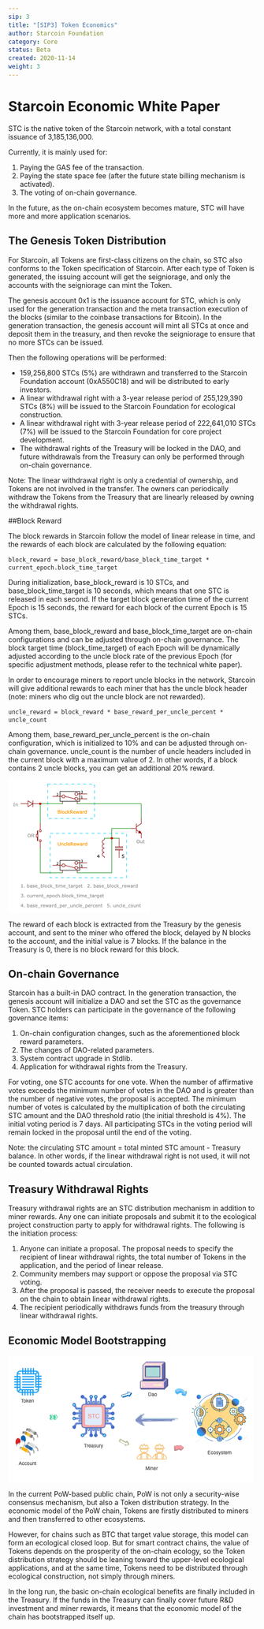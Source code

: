 ```yaml
---
sip: 3
title: "[SIP3] Token Economics"
author: Starcoin Foundation
category: Core
status: Beta
created: 2020-11-14
weight: 3
---
```


# Starcoin Economic White Paper

STC is the native token of the Starcoin network, with a total constant issuance of 3,185,136,000.

Currently, it is mainly used for:

1. Paying the GAS fee of the transaction.
2. Paying the state space fee (after the future state billing mechanism is activated).
3. The voting of on-chain governance.

In the future, as the on-chain ecosystem becomes mature, STC will have more and more application scenarios.

## The Genesis Token Distribution

For Starcoin, all Tokens are first-class citizens on the chain, so STC also conforms to the Token specification of Starcoin. After each type of Token is generated, the issuing account will get the seigniorage, and only the accounts with the seigniorage can mint the Token.

The genesis account 0x1 is the issuance account for STC, which is only used for the generation transaction and the meta transaction execution of the blocks (similar to the coinbase transactions for Bitcoin). In the generation transaction, the genesis account will mint all STCs at once and deposit them in the treasury, and then revoke the seigniorage to ensure that no more STCs can be issued.

Then the following operations will be performed:

* 159,256,800 STCs (5%) are withdrawn and transferred to the Starcoin Foundation account (0xA550C18) and will be distributed to early investors.
* A linear withdrawal right with a 3-year release period of 255,129,390 STCs (8%) will be issued to the Starcoin Foundation for ecological construction.
* A linear withdrawal right with 3-year release period of 222,641,010 STCs (7%) will be issued to the Starcoin Foundation for core project development.
* The withdrawal rights of the Treasury will be locked in the DAO, and future withdrawals from the Treasury can only be performed through on-chain governance.

Note: The linear withdrawal right is only a credential of ownership, and Tokens are not involved in the transfer. The owners can periodically withdraw the Tokens from the Treasury that are linearly released by owning the withdrawal rights.

##Block Reward

The block rewards in Starcoin follow the model of linear release in time, and the rewards of each block are calculated by the following equation:

```
block_reward = base_block_reward/base_block_time_target * current_epoch.block_time_target
```

During initialization, base_block_reward is 10 STCs, and base_block_time_target is 10 seconds, which means that one STC is released in each second. If the target block generation time of the current Epoch is 15 seconds, the reward for each block of the current Epoch is 15 STCs.

Among them, base_block_reward and base_block_time_target are on-chain configurations and can be adjusted through on-chain governance. The block target time (block_time_target) of each Epoch will be dynamically adjusted according to the uncle block rate of the previous Epoch (for specific adjustment methods, please refer to the technical white paper).

In order to encourage miners to report uncle blocks in the network, Starcoin will give additional rewards to each miner that has the uncle block header (note: miners who dig out the uncle block are not rewarded).

```
uncle_reward = block_reward * base_reward_per_uncle_percent * uncle_count
```

Among them, base_reward_per_uncle_percent is the on-chain configuration, which is initialized to 10% and can be adjusted through on-chain governance. uncle_count is the number of uncle headers included in the current block with a maximum value of 2. In other words, if a block contains 2 uncle blocks, you can get an additional 20% reward.

<img src="./images/starcoin_block_reward.png" alt="block reward" style="zoom:100%;" align=center />

The reward of each block is extracted from the Treasury by the genesis account, and sent to the miner who offered the block, delayed by N blocks to the account, and the initial value is 7 blocks. If the balance in the Treasury is 0, there is no block reward for this block.

## On-chain Governance

Starcoin has a built-in DAO contract. In the generation transaction, the genesis account will initialize a DAO and set the STC as the governance Token. STC holders can participate in the governance of the following governance items:


1. On-chain configuration changes, such as the aforementioned block reward parameters.
2. The changes of DAO-related parameters.
3. System contract upgrade in Stdlib.
4. Application for withdrawal rights from the Treasury.

For voting, one STC accounts for one vote. When the number of affirmative votes exceeds the minimum number of votes in the DAO and is greater than the number of negative votes, the proposal is accepted. The minimum number of votes is calculated by the multiplication of both the circulating STC amount and the DAO threshold ratio (the initial threshold is 4%). The initial voting period is 7 days. All participating STCs in the voting period will remain locked in the proposal until the end of the voting.

Note: the circulating STC amount = total minted STC amount - Treasury balance. In other words, if the linear withdrawal right is not used, it will not be counted towards actual circulation.

## Treasury Withdrawal Rights

Treasury withdrawal rights are an STC distribution mechanism in addition to miner rewards. Any one can initiate proposals and submit it to the ecological project construction party to apply for withdrawal rights. The following is the initiation process:

1. Anyone can initiate a proposal. The proposal needs to specify the recipient of linear withdrawal rights, the total number of Tokens in the application, and the period of linear release.
2. Community members may support or oppose the proposal via STC voting.
3. After the proposal is passed, the receiver needs to execute the proposal on the chain to obtain linear withdrawal rights.
4. The recipient periodically withdraws funds from the treasury through linear withdrawal rights.
   
## Economic Model Bootstrapping

<img src="./images/starcoin_ecosystem.png" alt="ecosystem" style="zoom:100%;" align=center />

In the current PoW-based public chain, PoW is not only a security-wise consensus mechanism, but also a Token distribution strategy. In the economic model of the PoW chain, Tokens are firstly distributed to miners and then transferred to other ecosystems.

However, for chains such as BTC that target value storage, this model can form an ecological closed loop. But for smart contract chains, the value of Tokens depends on the prosperity of the on-chain ecology, so the Token distribution strategy should be leaning toward the upper-level ecological applications, and at the same time, Tokens need to be distributed through ecological construction, not simply through miners.

In the long run, the basic on-chain ecological benefits are finally included in the Treasury. If the funds in the Treasury can finally cover future R&D investment and miner rewards, it means that the economic model of the chain has bootstrapped itself up.
